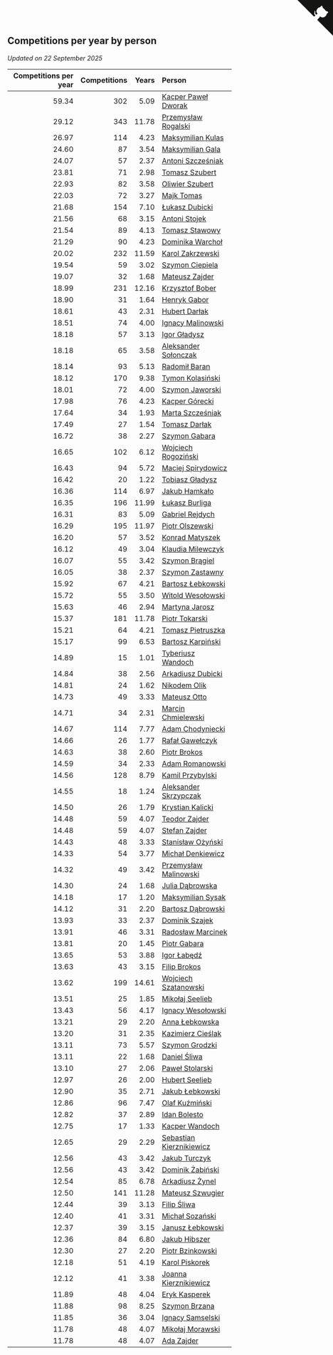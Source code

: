 ## Competitions per year by person

*Updated on 22 September 2025*

| Competitions per year | Competitions | Years | Person |
| ---: | ---: | ---: | :--- |
| 59.34 | 302 | 5.09 | [Kacper Paweł Dworak](https://www.worldcubeassociation.org/persons/2020DWOR01) |
| 29.12 | 343 | 11.78 | [Przemysław Rogalski](https://www.worldcubeassociation.org/persons/2013ROGA02) |
| 26.97 | 114 | 4.23 | [Maksymilian Kulas](https://www.worldcubeassociation.org/persons/2021KULA02) |
| 24.60 | 87 | 3.54 | [Maksymilian Gala](https://www.worldcubeassociation.org/persons/2022GALA01) |
| 24.07 | 57 | 2.37 | [Antoni Szcześniak](https://www.worldcubeassociation.org/persons/2023SZCZ04) |
| 23.81 | 71 | 2.98 | [Tomasz Szubert](https://www.worldcubeassociation.org/persons/2022SZUB02) |
| 22.93 | 82 | 3.58 | [Oliwier Szubert](https://www.worldcubeassociation.org/persons/2022SZUB01) |
| 22.03 | 72 | 3.27 | [Majk Tomas](https://www.worldcubeassociation.org/persons/2022TOMA05) |
| 21.68 | 154 | 7.10 | [Łukasz Dubicki](https://www.worldcubeassociation.org/persons/2018DUBI01) |
| 21.56 | 68 | 3.15 | [Antoni Stojek](https://www.worldcubeassociation.org/persons/2022STOJ03) |
| 21.54 | 89 | 4.13 | [Tomasz Stawowy](https://www.worldcubeassociation.org/persons/2021STAW01) |
| 21.29 | 90 | 4.23 | [Dominika Warchoł](https://www.worldcubeassociation.org/persons/2021WARC01) |
| 20.02 | 232 | 11.59 | [Karol Zakrzewski](https://www.worldcubeassociation.org/persons/2014ZAKR01) |
| 19.54 | 59 | 3.02 | [Szymon Ciepiela](https://www.worldcubeassociation.org/persons/2022CIEP01) |
| 19.07 | 32 | 1.68 | [Mateusz Zajder](https://www.worldcubeassociation.org/persons/2024ZAJD01) |
| 18.99 | 231 | 12.16 | [Krzysztof Bober](https://www.worldcubeassociation.org/persons/2013BOBE01) |
| 18.90 | 31 | 1.64 | [Henryk Gabor](https://www.worldcubeassociation.org/persons/2024GABO02) |
| 18.61 | 43 | 2.31 | [Hubert Darłak](https://www.worldcubeassociation.org/persons/2023DARL03) |
| 18.51 | 74 | 4.00 | [Ignacy Malinowski](https://www.worldcubeassociation.org/persons/2021MALI02) |
| 18.18 | 57 | 3.13 | [Igor Gładysz](https://www.worldcubeassociation.org/persons/2022GLAD01) |
| 18.18 | 65 | 3.58 | [Aleksander Sołonczak](https://www.worldcubeassociation.org/persons/2022SOLO01) |
| 18.14 | 93 | 5.13 | [Radomił Baran](https://www.worldcubeassociation.org/persons/2020BARA02) |
| 18.12 | 170 | 9.38 | [Tymon Kolasiński](https://www.worldcubeassociation.org/persons/2016KOLA02) |
| 18.01 | 72 | 4.00 | [Szymon Jaworski](https://www.worldcubeassociation.org/persons/2021JAWO01) |
| 17.98 | 76 | 4.23 | [Kacper Górecki](https://www.worldcubeassociation.org/persons/2021GORE01) |
| 17.64 | 34 | 1.93 | [Marta Szcześniak](https://www.worldcubeassociation.org/persons/2023SZCZ07) |
| 17.49 | 27 | 1.54 | [Tomasz Darłak](https://www.worldcubeassociation.org/persons/2024DARL01) |
| 16.72 | 38 | 2.27 | [Szymon Gabara](https://www.worldcubeassociation.org/persons/2023GABA01) |
| 16.65 | 102 | 6.12 | [Wojciech Rogoziński](https://www.worldcubeassociation.org/persons/2019ROGO04) |
| 16.43 | 94 | 5.72 | [Maciej Spirydowicz](https://www.worldcubeassociation.org/persons/2020SPIR01) |
| 16.42 | 20 | 1.22 | [Tobiasz Gładysz](https://www.worldcubeassociation.org/persons/2024GLAD02) |
| 16.36 | 114 | 6.97 | [Jakub Hamkało](https://www.worldcubeassociation.org/persons/2018HAMK01) |
| 16.35 | 196 | 11.99 | [Łukasz Burliga](https://www.worldcubeassociation.org/persons/2013BURL01) |
| 16.31 | 83 | 5.09 | [Gabriel Rejdych](https://www.worldcubeassociation.org/persons/2020REJD01) |
| 16.29 | 195 | 11.97 | [Piotr Olszewski](https://www.worldcubeassociation.org/persons/2013OLSZ02) |
| 16.20 | 57 | 3.52 | [Konrad Matyszek](https://www.worldcubeassociation.org/persons/2022MATY02) |
| 16.12 | 49 | 3.04 | [Klaudia Milewczyk](https://www.worldcubeassociation.org/persons/2022MILE05) |
| 16.07 | 55 | 3.42 | [Szymon Brągiel](https://www.worldcubeassociation.org/persons/2022BRAG03) |
| 16.05 | 38 | 2.37 | [Szymon Zastawny](https://www.worldcubeassociation.org/persons/2023ZAST01) |
| 15.92 | 67 | 4.21 | [Bartosz Łebkowski](https://www.worldcubeassociation.org/persons/2021LEBK01) |
| 15.72 | 55 | 3.50 | [Witold Wesołowski](https://www.worldcubeassociation.org/persons/2022WESO01) |
| 15.63 | 46 | 2.94 | [Martyna Jarosz](https://www.worldcubeassociation.org/persons/2022JARO01) |
| 15.37 | 181 | 11.78 | [Piotr Tokarski](https://www.worldcubeassociation.org/persons/2013TOKA01) |
| 15.21 | 64 | 4.21 | [Tomasz Pietruszka](https://www.worldcubeassociation.org/persons/2021PIET01) |
| 15.17 | 99 | 6.53 | [Bartosz Karpiński](https://www.worldcubeassociation.org/persons/2019KARP03) |
| 14.89 | 15 | 1.01 | [Tyberiusz Wandoch](https://www.worldcubeassociation.org/persons/2024WAND03) |
| 14.84 | 38 | 2.56 | [Arkadiusz Dubicki](https://www.worldcubeassociation.org/persons/2023DUBI01) |
| 14.81 | 24 | 1.62 | [Nikodem Olik](https://www.worldcubeassociation.org/persons/2024OLIK01) |
| 14.73 | 49 | 3.33 | [Mateusz Otto](https://www.worldcubeassociation.org/persons/2022OTTO01) |
| 14.71 | 34 | 2.31 | [Marcin Chmielewski](https://www.worldcubeassociation.org/persons/2023CHMI01) |
| 14.67 | 114 | 7.77 | [Adam Chodyniecki](https://www.worldcubeassociation.org/persons/2017CHOD02) |
| 14.66 | 26 | 1.77 | [Rafał Gawełczyk](https://www.worldcubeassociation.org/persons/2023GAWE01) |
| 14.63 | 38 | 2.60 | [Piotr Brokos](https://www.worldcubeassociation.org/persons/2023BROK01) |
| 14.59 | 34 | 2.33 | [Adam Romanowski](https://www.worldcubeassociation.org/persons/2023ROMA10) |
| 14.56 | 128 | 8.79 | [Kamil Przybylski](https://www.worldcubeassociation.org/persons/2016PRZY01) |
| 14.55 | 18 | 1.24 | [Aleksander Skrzypczak](https://www.worldcubeassociation.org/persons/2024SKRZ01) |
| 14.50 | 26 | 1.79 | [Krystian Kalicki](https://www.worldcubeassociation.org/persons/2023KALI10) |
| 14.48 | 59 | 4.07 | [Teodor Zajder](https://www.worldcubeassociation.org/persons/2021ZAJD03) |
| 14.48 | 59 | 4.07 | [Stefan Zajder](https://www.worldcubeassociation.org/persons/2021ZAJD02) |
| 14.43 | 48 | 3.33 | [Stanisław Ożyński](https://www.worldcubeassociation.org/persons/2022OZYN01) |
| 14.33 | 54 | 3.77 | [Michał Denkiewicz](https://www.worldcubeassociation.org/persons/2021DENK01) |
| 14.32 | 49 | 3.42 | [Przemysław Malinowski](https://www.worldcubeassociation.org/persons/2022MALI01) |
| 14.30 | 24 | 1.68 | [Julia Dąbrowska](https://www.worldcubeassociation.org/persons/2024DABR01) |
| 14.18 | 17 | 1.20 | [Maksymilian Sysak](https://www.worldcubeassociation.org/persons/2024SYSA01) |
| 14.12 | 31 | 2.20 | [Bartosz Dąbrowski](https://www.worldcubeassociation.org/persons/2023DABR07) |
| 13.93 | 33 | 2.37 | [Dominik Szajek](https://www.worldcubeassociation.org/persons/2023SZAJ01) |
| 13.91 | 46 | 3.31 | [Radosław Marcinek](https://www.worldcubeassociation.org/persons/2022MARC05) |
| 13.81 | 20 | 1.45 | [Piotr Gabara](https://www.worldcubeassociation.org/persons/2024GABA02) |
| 13.65 | 53 | 3.88 | [Igor Łabędź](https://www.worldcubeassociation.org/persons/2021LABE01) |
| 13.63 | 43 | 3.15 | [Filip Brokos](https://www.worldcubeassociation.org/persons/2022BROK03) |
| 13.62 | 199 | 14.61 | [Wojciech Szatanowski](https://www.worldcubeassociation.org/persons/2011SZAT01) |
| 13.51 | 25 | 1.85 | [Mikołaj Seelieb](https://www.worldcubeassociation.org/persons/2023SEEL04) |
| 13.43 | 56 | 4.17 | [Ignacy Wesołowski](https://www.worldcubeassociation.org/persons/2021WESO01) |
| 13.21 | 29 | 2.20 | [Anna Łebkowska](https://www.worldcubeassociation.org/persons/2023LEBK04) |
| 13.20 | 31 | 2.35 | [Kazimierz Cieślak](https://www.worldcubeassociation.org/persons/2023CIES01) |
| 13.11 | 73 | 5.57 | [Szymon Grodzki](https://www.worldcubeassociation.org/persons/2020GROD01) |
| 13.11 | 22 | 1.68 | [Daniel Śliwa](https://www.worldcubeassociation.org/persons/2024SLIW01) |
| 13.10 | 27 | 2.06 | [Paweł Stolarski](https://www.worldcubeassociation.org/persons/2023STOL04) |
| 12.97 | 26 | 2.00 | [Hubert Seelieb](https://www.worldcubeassociation.org/persons/2023SEEL02) |
| 12.90 | 35 | 2.71 | [Jakub Łebkowski](https://www.worldcubeassociation.org/persons/2023LEBK01) |
| 12.86 | 96 | 7.47 | [Olaf Kuźmiński](https://www.worldcubeassociation.org/persons/2018KUZM02) |
| 12.82 | 37 | 2.89 | [Idan Bolesto](https://www.worldcubeassociation.org/persons/2022BOLE01) |
| 12.75 | 17 | 1.33 | [Kacper Wandoch](https://www.worldcubeassociation.org/persons/2024WAND01) |
| 12.65 | 29 | 2.29 | [Sebastian Kierznikiewicz](https://www.worldcubeassociation.org/persons/2023KIER02) |
| 12.56 | 43 | 3.42 | [Jakub Turczyk](https://www.worldcubeassociation.org/persons/2022TURC02) |
| 12.56 | 43 | 3.42 | [Dominik Żabiński](https://www.worldcubeassociation.org/persons/2022ZABI01) |
| 12.54 | 85 | 6.78 | [Arkadiusz Żynel](https://www.worldcubeassociation.org/persons/2018ZYNE01) |
| 12.50 | 141 | 11.28 | [Mateusz Szwugier](https://www.worldcubeassociation.org/persons/2014SZWU01) |
| 12.44 | 39 | 3.13 | [Filip Śliwa](https://www.worldcubeassociation.org/persons/2022SLIW01) |
| 12.40 | 41 | 3.31 | [Michał Sozański](https://www.worldcubeassociation.org/persons/2022SOZA02) |
| 12.37 | 39 | 3.15 | [Janusz Łebkowski](https://www.worldcubeassociation.org/persons/2022LEBK01) |
| 12.36 | 84 | 6.80 | [Jakub Hibszer](https://www.worldcubeassociation.org/persons/2018HIBS01) |
| 12.30 | 27 | 2.20 | [Piotr Bzinkowski](https://www.worldcubeassociation.org/persons/2023BZIN01) |
| 12.18 | 51 | 4.19 | [Karol Piskorek](https://www.worldcubeassociation.org/persons/2021PISK01) |
| 12.12 | 41 | 3.38 | [Joanna Kierznikiewicz](https://www.worldcubeassociation.org/persons/2022KIER01) |
| 11.89 | 48 | 4.04 | [Eryk Kasperek](https://www.worldcubeassociation.org/persons/2021KASP01) |
| 11.88 | 98 | 8.25 | [Szymon Brzana](https://www.worldcubeassociation.org/persons/2017BRZA01) |
| 11.85 | 36 | 3.04 | [Ignacy Samselski](https://www.worldcubeassociation.org/persons/2022SAMS03) |
| 11.78 | 48 | 4.07 | [Mikołaj Morawski](https://www.worldcubeassociation.org/persons/2021MORA01) |
| 11.78 | 48 | 4.07 | [Ada Zajder](https://www.worldcubeassociation.org/persons/2021ZAJD01) |


<a href="https://github.com/maxidragon/wca_statistics_pl" class="github-corner" aria-label="View source on Github"><svg width="80" height="80" viewBox="0 0 250 250" style="fill:#151513; color:#fff; position: absolute; top: 0; border: 0; right: 0;" aria-hidden="true"><path d="M0,0 L115,115 L130,115 L142,142 L250,250 L250,0 Z"></path><path d="M128.3,109.0 C113.8,99.7 119.0,89.6 119.0,89.6 C122.0,82.7 120.5,78.6 120.5,78.6 C119.2,72.0 123.4,76.3 123.4,76.3 C127.3,80.9 125.5,87.3 125.5,87.3 C122.9,97.6 130.6,101.9 134.4,103.2" fill="currentColor" style="transform-origin: 130px 106px;" class="octo-arm"></path><path d="M115.0,115.0 C114.9,115.1 118.7,116.5 119.8,115.4 L133.7,101.6 C136.9,99.2 139.9,98.4 142.2,98.6 C133.8,88.0 127.5,74.4 143.8,58.0 C148.5,53.4 154.0,51.2 159.7,51.0 C160.3,49.4 163.2,43.6 171.4,40.1 C171.4,40.1 176.1,42.5 178.8,56.2 C183.1,58.6 187.2,61.8 190.9,65.4 C194.5,69.0 197.7,73.2 200.1,77.6 C213.8,80.2 216.3,84.9 216.3,84.9 C212.7,93.1 206.9,96.0 205.4,96.6 C205.1,102.4 203.0,107.8 198.3,112.5 C181.9,128.9 168.3,122.5 157.7,114.1 C157.9,116.9 156.7,120.9 152.7,124.9 L141.0,136.5 C139.8,137.7 141.6,141.9 141.8,141.8 Z" fill="currentColor" class="octo-body"></path></svg></a><style>.github-corner:hover .octo-arm{animation:octocat-wave 560ms ease-in-out}@keyframes octocat-wave{0%,100%{transform:rotate(0)}20%,60%{transform:rotate(-25deg)}40%,80%{transform:rotate(10deg)}}@media (max-width:500px){.github-corner:hover .octo-arm{animation:none}.github-corner .octo-arm{animation:octocat-wave 560ms ease-in-out}}</style>
